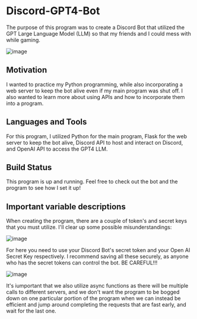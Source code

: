 # Discord-GPT4-Bot
The purpose of this program was to create a Discord Bot that utilized the GPT Large Language Model (LLM) so that my friends and I could
mess with while gaming.

![image](https://github.com/DanielPosada330/Discord-GPT4-Bot/assets/104124602/f3e29b27-1909-4ce8-b625-5c67acd70684)


## Motivation
I wanted to practice my Python programming, while also incorporating a web server to keep the bot alive even if my main program was shut off.
I also wanted to learn more about using APIs and how to incorporate them into a program.
## Languages and Tools
For this program, I utilized Python for the main program, Flask for the web server to keep the bot alive,
Discord API to host and interact on Discord, and OpenAI API to access the GPT4 LLM.
## Build Status
This program is up and running. Feel free to check out the bot and the program to see how I set it up!
## Important variable descriptions
When creating the program, there are a couple of token's and secret keys that you must utilize. I'll clear up some possible misunderstandings:

![image](https://github.com/DanielPosada330/Discord-GPT4-Bot/assets/104124602/d0b003ff-2c24-44c3-bca0-d8ce8d9268f3)

For here you need to use your Discord Bot's secret token and your Open AI Secret Key respectively. I recommend saving all these securely, as
anyone who has the secret tokens can control the bot. BE CAREFUL!!!

![image](https://github.com/DanielPosada330/Discord-GPT4-Bot/assets/104124602/2032c894-fea2-4cff-9a1f-20a806d129bb)

It's iumportant that we also utilize async functions as there will be multiple calls to different servers, and we don't want the program to be
bogged down on one particular portion of the program when we can instead be efficient and jump around completing the requests that are fast
early, and wait for the last one.
